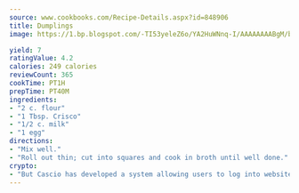 ```yaml
---
source: www.cookbooks.com/Recipe-Details.aspx?id=848906
title: Dumplings
image: https://1.bp.blogspot.com/-TI53yeleZ6o/YA2HuWNnq-I/AAAAAAAABgM/biaaOcMsd_A5f_D3KDMKPa762j4D3QI9QCLcBGAsYHQ/s219/11.png

yield: 7
ratingValue: 4.2
calories: 249 calories
reviewCount: 365
cookTime: PT1H
prepTime: PT40M
ingredients:
- "2 c. flour"
- "1 Tbsp. Crisco"
- "1/2 c. milk"
- "1 egg"
directions:
- "Mix well."
- "Roll out thin; cut into squares and cook in broth until well done."
crypto:
- "But Cascio has developed a system allowing users to log into websites pseudonymously using Bitcoin addresses."
---
```

